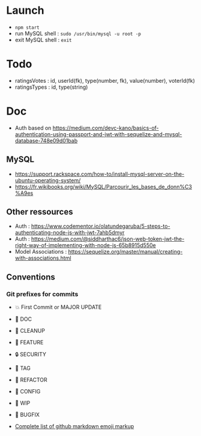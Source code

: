 # Launch

- `npm start`
- run MySQL shell : `sudo /usr/bin/mysql -u root -p`
- exit MySQL shell : `exit`

# Todo

- ratingsVotes : id, userId(fk), type(number, fk), value(number), voterId(fk)
- ratingsTypes : id, type(string)

# Doc

- Auth based on https://medium.com/devc-kano/basics-of-authentication-using-passport-and-jwt-with-sequelize-and-mysql-database-748e09d01bab

## MySQL

- https://support.rackspace.com/how-to/install-mysql-server-on-the-ubuntu-operating-system/
- https://fr.wikibooks.org/wiki/MySQL/Parcourir_les_bases_de_donn%C3%A9es

## Other ressources

- Auth : https://www.codementor.io/olatundegaruba/5-steps-to-authenticating-node-js-with-jwt-7ahb5dmyr
- Auth : https://medium.com/@siddharthac6/json-web-token-jwt-the-right-way-of-implementing-with-node-js-65b8915d550e
- Model Associations : https://sequelize.org/master/manual/creating-with-associations.html

## Conventions

### Git prefixes for commits

- :boom: First Commit or MAJOR UPDATE
- :green_book: DOC
- :toilet: CLEANUP
- :star2: FEATURE
- :lock: SECURITY
- :bookmark: TAG
- :hammer: REFACTOR
- :wrench: CONFIG
- :construction: WIP
- :bug: BUGFIX

- [Complete list of github markdown emoji markup](https://gist.github.com/rxaviers/7360908)
